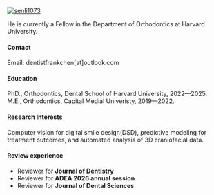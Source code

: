 

[![senli1073](https://img.shields.io/badge/dentistfrankchen-github-blue?logo=github)](https://github.com/dentistfrankchen)

He is currently a Fellow in the Department of Orthodontics at Harvard University.

#### Contact

Email: dentistfrankchen[at]outlook.com

#### Education
PhD., Orthodontics, Dental School of Harvard University, 2022—2025.\
M.E., Orthodontics, Capital Medial Univeristy, 2019—2022.

#### Research Interests
Computer vision for digital smile design(DSD), predictive modeling for treatment outcomes, and automated analysis of 3D craniofacial data.

#### Review experience
- Reviewer for <strong>Journal of Dentistry</strong>
- Reviewer for <strong>ADEA 2026 annual session</strong>
- Reviewer for <strong>Journal of Dental Sciences</strong>

